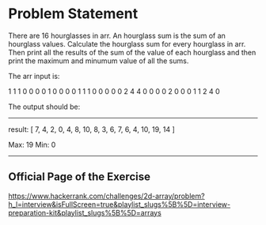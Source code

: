 # Problem Statement

There are 16 hourglasses in arr. An hourglass sum is the sum of an hourglass values. Calculate the hourglass sum for every hourglass in arr. Then print all the results of the sum of the value of each hourglass and then print the maximum and minumum value of all the sums.

The arr input is:

1 1 1 0 0 0
0 1 0 0 0 0
1 1 1 0 0 0
0 0 2 4 4 0
0 0 0 2 0 0
0 1 1 2 4 0

The output should be:

---

result: [
7, 4, 2, 0, 4, 8,
10, 8, 3, 6, 7, 6,
4, 10, 19, 14
]

Max: 19
Min: 0

---

## Official Page of the Exercise

https://www.hackerrank.com/challenges/2d-array/problem?h_l=interview&isFullScreen=true&playlist_slugs%5B%5D=interview-preparation-kit&playlist_slugs%5B%5D=arrays
